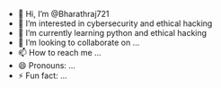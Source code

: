 - 👋 Hi, I’m @Bharathraj721
- 👀 I’m interested in cybersecurity and ethical hacking
- 🌱 I’m currently learning python and ethical hacking
- 💞️ I’m looking to collaborate on ...
- 📫 How to reach me ...
- 😄 Pronouns: ...
- ⚡ Fun fact: ...

<!---
Bharathraj721/Bharathraj721 is a ✨ special ✨ repository because its `README.md` (this file) appears on your GitHub profile.
You can click the Preview link to take a look at your changes.
--->
